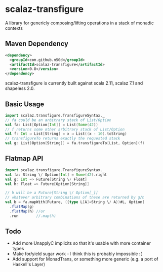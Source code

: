 # scalaz-transfigure

A library for genericly composing/lifting operations in a stack of monadic contexts

## Maven Dependency

````xml
<dependency>
  <groupId>com.github.m50d</groupId>
  <artifactId>scalaz-transfigure</artifactId>
  <version>0.8</version>
</dependency>
````

scalaz-transfigure is currently built against scala 2.11, scalaz 7.1 and shapeless 2.0.

## Basic Usage

````scala
import scalaz.transfigure.TransfigureSyntax._
// fa could be an arbitrary stack of List/Option
val fa: List[Option[Int]] = List(Some(42))
// f returns some other arbitrary stack of List/Option
val f: Int ⇒ List[String] = x ⇒ List((x - 10).toString)
// transfigureTo returns exactly the requested stack
val g: List[Option[String]] = fa.transfigureTo[List, Option](f)
````

## Flatmap API
````scala
import scalaz.transfigure.TransfigureSyntax._
val fa: String \/ Option[Int] = Some(42).right
val g: Int => Future[String \/ Float]
val h: Float => Future[Option[String]]

// b will be a Future[String \/ Option[_]]
// whatever arbitrary combinations of these are returned by g/h
val b = fa.mapWith[Future, ({type L[A]=String \/ A})#L, Option]
  .flatMap(g)
  .flatMap(h) //or
  .run        //.map(h)
````

## Todo

 * Add more UnapplyC implicits so that it's usable with more container types
 * Make for/yield sugar work - I think this is probably impossible :(
 * Add support for MonadTrans, or something more generic (e.g. a port of Haskell's Layer)
